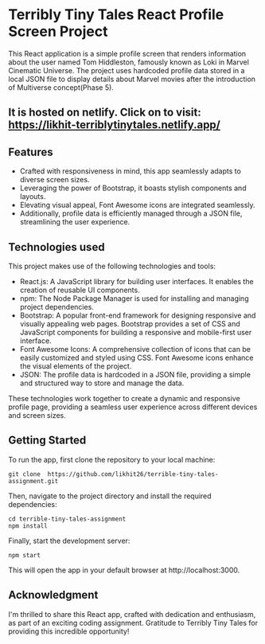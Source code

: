 # Terribly Tiny Tales React Profile Screen Project

This React application is a simple profile screen that renders information about the user named Tom Hiddleston, famously known as Loki in Marvel Cinematic Universe. The project uses hardcoded profile data stored in a local JSON file to display details about Marvel movies after the introduction of Multiverse concept(Phase 5).

## It is hosted on netlify. Click on to visit: https://likhit-terriblytinytales.netlify.app/

## Features
- Crafted with responsiveness in mind, this app seamlessly adapts to diverse screen sizes.
- Leveraging the power of Bootstrap, it boasts stylish components and layouts.
- Elevating visual appeal, Font Awesome icons are integrated seamlessly.
- Additionally, profile data is efficiently managed through a JSON file, streamlining the user experience.

## Technologies used

This project makes use of the following technologies and tools:
 
 - React.js: A JavaScript library for building user interfaces. It enables the creation of reusable UI components.
 - npm: The Node Package Manager is used for installing and managing project dependencies.
 - Bootstrap: A popular front-end framework for designing responsive and visually appealing web pages. Bootstrap provides a set of CSS and JavaScript components for building a responsive 
   and mobile-first user interface.
 - Font Awesome Icons: A comprehensive collection of icons that can be easily customized and styled using CSS. Font Awesome icons enhance the visual elements of the project.
 - JSON: The profile data is hardcoded in a JSON file, providing a simple and structured way to store and manage the data.
 
These technologies work together to create a dynamic and responsive profile page, providing a seamless user experience across different devices and screen sizes.

## Getting Started

To run the app, first clone the repository to your local machine:

```
git clone  https://github.com/likhit26/terrible-tiny-tales-assignment.git
```

Then, navigate to the project directory and install the required dependencies:

```
cd terrible-tiny-tales-assignment
npm install
```

Finally, start the development server:

```
npm start
```

This will open the app in your default browser at http://localhost:3000.

 ## Acknowledgment
 I'm thrilled to share this React app, crafted with dedication and enthusiasm, as part of an exciting coding assignment. Gratitude to Terribly Tiny Tales for providing this incredible 
 opportunity!

 



